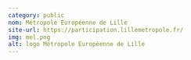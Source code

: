 ```yaml
---
category: public
nom: Métropole Européenne de Lille
site-url: https://participation.lillemetropole.fr/
img: mel.png
alt: logo Métropole Européenne de Lille
---
```

